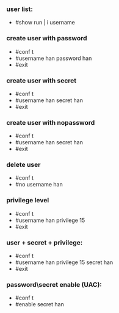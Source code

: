 ### user list:
* #show run | i username

### create user with password
* #conf t
* #username han password han
* #exit

### create user with secret
* #conf t
* #username han secret han
* #exit

### create user with nopassword
* #conf t
* #username han secret han
* #exit

### delete user
* #conf t
* #no username han

### privilege level
* #conf t
* #username han privilege 15
* #exit

### user + secret + privilege:
* #conf t
* #username han privilege 15 secret han
* #exit

### password\secret enable (UAC):
* #conf t
* #enable secret han
